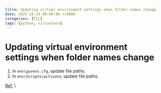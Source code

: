 ```yaml
---
title: Updating virtual environment settings when folder names change
date: 2025-10-24 00:00:00 +/0000
categories: [TIL]
tags: [python, virtualenv]
---
```


# Updating virtual environment settings when folder names change
1. In `env\pyvenv.cfg`, update file paths.
1. In `env\Scripts\activate`, update file paths.

[Ref.](https://chatgpt.com/share/68fbd2a0-0440-8009-b8ef-009d185c5cff)
\
